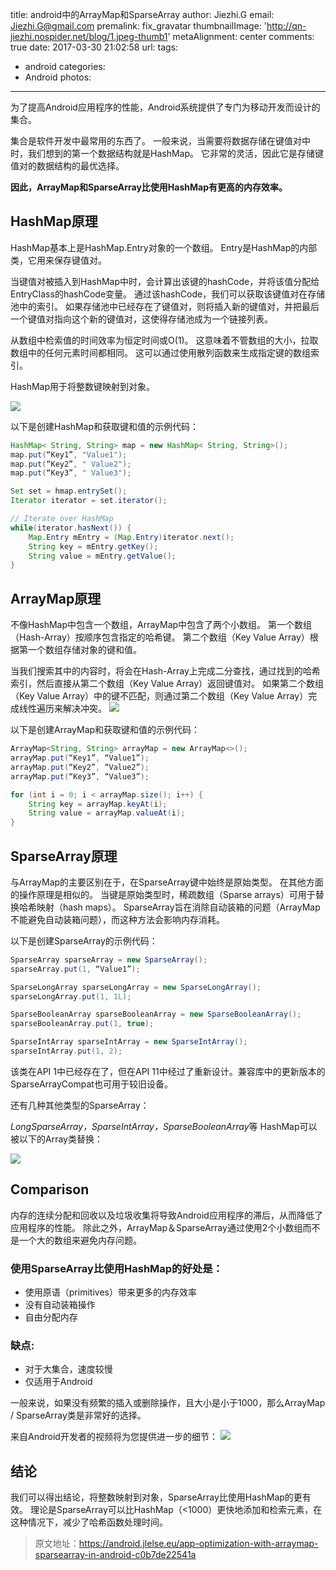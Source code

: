 title: android中的ArrayMap和SparseArray
author: Jiezhi.G
email: Jiezhi.G@gmail.com
premalink: fix_gravatar
thumbnailImage: 'http://qn-jiezhi.nospider.net/blog/1.jpeg-thumb1'
metaAlignment: center
comments: true
date: 2017-03-30 21:02:58
url:
tags:
- android
categories:
- Android
photos:
---

为了提高Android应用程序的性能，Android系统提供了专门为移动开发而设计的集合。

<!--more-->

集合是软件开发中最常用的东西了。 一般来说，当需要将数据存储在键值对中时，我们想到的第一个数据结构就是HashMap。 它非常的灵活，因此它是存储键值对的数据结构的最优选择。

**因此，ArrayMap和SparseArray比使用HashMap有更高的内存效率。**

## HashMap原理
HashMap基本上是HashMap.Entry对象的一个数组。 Entry是HashMap的内部类，它用来保存键值对。


当键值对被插入到HashMap中时，会计算出该键的hashCode，并将该值分配给EntryClass的hashCode变量。 通过该hashCode，我们可以获取该键值对在存储池中的索引。 如果存储池中已经存在了键值对，则将插入新的键值对，并把最后一个键值对指向这个新的键值对，这使得存储池成为一个链接列表。


从数组中检索值的时间效率为恒定时间或O(1)。 这意味着不管数组的大小，拉取数组中的任何元素时间都相同。 这可以通过使用散列函数来生成指定键的数组索引。

HashMap用于将整数键映射到对象。

![](https://cdn-images-1.medium.com/max/800/1*lXkll8fb72OFk5NVVbi_wQ.png)

以下是创建HashMap和获取键和值的示例代码：
```Java
HashMap< String, String> map = new HashMap< String, String>();
map.put(“Key1”, "Value1");
map.put(“Key2”, " Value2");
map.put(“Key3”, " Value3");

Set set = hmap.entrySet();
Iterator iterator = set.iterator();

// Iterate over HashMap
while(iterator.hasNext()) {
    Map.Entry mEntry = (Map.Entry)iterator.next();
    String key = mEntry.getKey();
    String value = mEntry.getValue();
}
```

## ArrayMap原理
不像HashMap中包含一个数组，ArrayMap中包含了两个小数组。 第一个数组（Hash-Array）按顺序包含指定的哈希键。 第二个数组（Key Value Array）根据第一个数组存储对象的键和值。


当我们搜索其中的内容时，将会在Hash-Array上完成二分查找，通过找到的哈希索引，然后直接从第二个数组（Key Value Array）返回键值对。 如果第二个数组（Key Value Array）中的键不匹配，则通过第二个数组（Key Value Array）完成线性遍历来解决冲突。
![](https://cdn-images-1.medium.com/max/800/1*v1_3ug_tpscGtYc7JxP2Og.png)

以下是创建ArrayMap和获取键和值的示例代码：

```Java
ArrayMap<String, String> arrayMap = new ArrayMap<>();
arrayMap.put(“Key1”, “Value1”);
arrayMap.put(“Key2”, “Value2”);
arrayMap.put(“Key3”, “Value3”);

for (int i = 0; i < arrayMap.size(); i++) {
    String key = arrayMap.keyAt(i);
    String value = arrayMap.valueAt(i);
}
```

## SparseArray原理
与ArrayMap的主要区别在于，在SparseArray键中始终是原始类型。 在其他方面的操作原理是相似的。 当键是原始类型时，稀疏数组（Sparse arrays）可用于替换哈希映射（hash maps）。 SparseArray旨在消除自动装箱的问题（ArrayMap不能避免自动装箱问题），而这种方法会影响内存消耗。

以下是创建SparseArray的示例代码：
```Java
SparseArray sparseArray = new SparseArray();
sparseArray.put(1, “Value1”);

SparseLongArray sparseLongArray = new SparseLongArray();
sparseLongArray.put(1, 1L);

SparseBooleanArray sparseBooleanArray = new SparseBooleanArray();
sparseBooleanArray.put(1, true);

SparseIntArray sparseIntArray = new SparseIntArray();
sparseIntArray.put(1, 2);
```

该类在API 1中已经存在了，但在API 11中经过了重新设计。兼容库中的更新版本的SparseArrayCompat也可用于较旧设备。

还有几种其他类型的SparseArray：

*LongSparseArray，SparseIntArray，SparseBooleanArray*等
HashMap可以被以下的Array类替换：

![](https://cdn-images-1.medium.com/max/800/1*7FOi8twIY2LmDCpM-rOtwg.png)

## Comparison
内存的连续分配和回收以及垃圾收集将导致Android应用程序的滞后，从而降低了应用程序的性能。 除此之外，ArrayMap＆SparseArray通过使用2个小数组而不是一个大的数组来避免内存问题。

### 使用SparseArray比使用HashMap的好处是：
* 使用原语（primitives）带来更多的内存效率
* 没有自动装箱操作
* 自由分配内存

### 缺点:
* 对于大集合，速度较慢
* 仅适用于Android

一般来说，如果没有频繁的插入或删除操作，且大小是小于1000，那么ArrayMap / SparseArray类是非常好的选择。

来自Android开发者的视频将为您提供进一步的细节：
![](https://youtu.be/ORgucLTtTDI)

## 结论
我们可以得出结论，将整数映射到对象，SparseArray比使用HashMap的更有效。 理论是SparseArray可以比HashMap（<1000）更快地添加和检索元素，在这种情况下，减少了哈希函数处理时间。

> 原文地址：https://android.jlelse.eu/app-optimization-with-arraymap-sparsearray-in-android-c0b7de22541a
